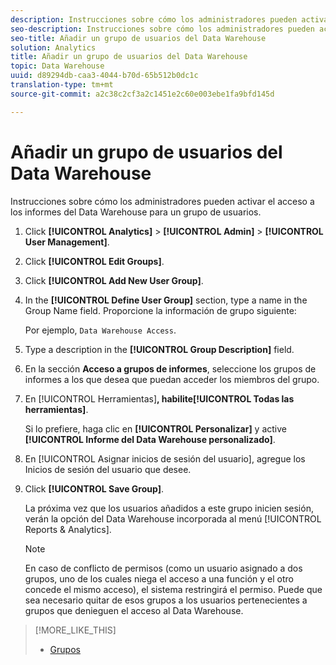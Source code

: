 ```yaml
---
description: Instrucciones sobre cómo los administradores pueden activar el acceso a los informes del Data Warehouse para un grupo de usuarios.
seo-description: Instrucciones sobre cómo los administradores pueden activar el acceso a los informes del Data Warehouse para un grupo de usuarios.
seo-title: Añadir un grupo de usuarios del Data Warehouse
solution: Analytics
title: Añadir un grupo de usuarios del Data Warehouse
topic: Data Warehouse
uuid: d89294db-caa3-4044-b70d-65b512b0dc1c
translation-type: tm+mt
source-git-commit: a2c38c2cf3a2c1451e2c60e003ebe1fa9bfd145d

---
```



# Añadir un grupo de usuarios del Data Warehouse

Instrucciones sobre cómo los administradores pueden activar el acceso a los informes del Data Warehouse para un grupo de usuarios.

1. Click **[!UICONTROL Analytics]** &gt; **[!UICONTROL Admin]** &gt; **[!UICONTROL User Management]**.
1. Click **[!UICONTROL Edit Groups]**.
1. Click **[!UICONTROL Add New User Group]**.
1. In the **[!UICONTROL Define User Group]** section, type a name in the Group Name field. Proporcione la información de grupo siguiente:

   Por ejemplo, `Data Warehouse Access`.
1. Type a description in the **[!UICONTROL Group Description]** field.
1. En la sección **Acceso a grupos de informes**, seleccione los grupos de informes a los que desea que puedan acceder los miembros del grupo.
1. En [!UICONTROL Herramientas]**, habilite[!UICONTROL Todas las herramientas]**.

   Si lo prefiere, haga clic en **[!UICONTROL Personalizar]** y active **[!UICONTROL Informe del Data Warehouse personalizado]**.

1. En [!UICONTROL Asignar inicios de sesión del usuario], agregue los Inicios de sesión del usuario que desee.
1. Click **[!UICONTROL Save Group]**.

   La próxima vez que los usuarios añadidos a este grupo inicien sesión, verán la opción del Data Warehouse incorporada al menú [!UICONTROL Reports &amp; Analytics].

   >[!NOTE]
   >
   >En caso de conflicto de permisos (como un usuario asignado a dos grupos, uno de los cuales niega el acceso a una función y el otro concede el mismo acceso), el sistema restringirá el permiso. Puede que sea necesario quitar de esos grupos a los usuarios pertenecientes a grupos que denieguen el acceso al Data Warehouse.

>[!MORE_LIKE_THIS]
>
>* [Grupos](/help/admin/user-management2/c-user-groups/groups.md)


